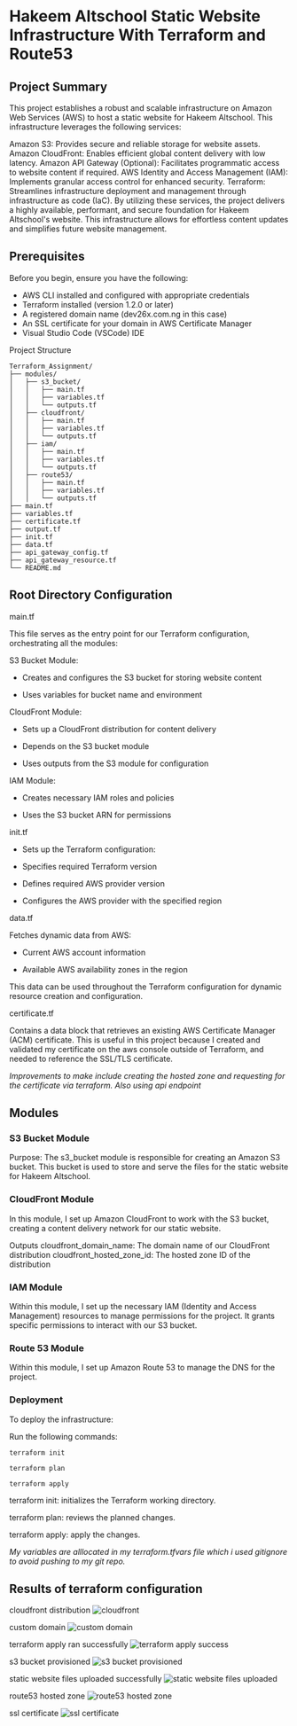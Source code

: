 # Hakeem Altschool Static Website Infrastructure With Terraform and Route53

## Project Summary
This project establishes a robust and scalable infrastructure on Amazon Web Services (AWS) to host a static website for Hakeem Altschool. This infrastructure leverages the following services:

Amazon S3: Provides secure and reliable storage for website assets.
Amazon CloudFront: Enables efficient global content delivery with low latency.
Amazon API Gateway (Optional): Facilitates programmatic access to website content if required.
AWS Identity and Access Management (IAM): Implements granular access control for enhanced security.
Terraform: Streamlines infrastructure deployment and management through infrastructure as code (IaC).
By utilizing these services, the project delivers a highly available, performant, and secure foundation for Hakeem Altschool's website. This infrastructure allows for effortless content updates and simplifies future website management.

## Prerequisites
Before you begin, ensure you have the following:
- AWS CLI installed and configured with appropriate credentials
- Terraform installed (version 1.2.0 or later)
- A registered domain name (dev26x.com.ng in this case)
- An SSL certificate for your domain in AWS Certificate Manager
- Visual Studio Code (VSCode) IDE

Project Structure

```
Terraform_Assignment/
├── modules/
│   ├── s3_bucket/
│   │   ├── main.tf
│   │   ├── variables.tf
│   │   └── outputs.tf
│   ├── cloudfront/
│   │   ├── main.tf
│   │   ├── variables.tf
│   │   └── outputs.tf
│   ├── iam/
│   │   ├── main.tf
│   │   ├── variables.tf
│   │   └── outputs.tf
│   ├── route53/
│   │   ├── main.tf
│   │   ├── variables.tf
│   │   └── outputs.tf
├── main.tf
├── variables.tf
├── certificate.tf
├── output.tf
├── init.tf
├── data.tf
├── api_gateway_config.tf
├── api_gateway_resource.tf
└── README.md
```


## Root Directory Configuration

main.tf

This file serves as the entry point for our Terraform configuration, orchestrating all the modules:

S3 Bucket Module:

- Creates and configures the S3 bucket for storing website content

- Uses variables for bucket name and environment

CloudFront Module:

- Sets up a CloudFront distribution for content delivery

- Depends on the S3 bucket module

- Uses outputs from the S3 module for configuration

IAM Module:

- Creates necessary IAM roles and policies

- Uses the S3 bucket ARN for permissions

init.tf

- Sets up the Terraform configuration:

- Specifies required Terraform version

- Defines required AWS provider version

- Configures the AWS provider with the specified region


data.tf

Fetches dynamic data from AWS:

- Current AWS account information

- Available AWS availability zones in the region

This data can be used throughout the Terraform configuration for dynamic resource creation and configuration.

certificate.tf 

Contains a data block that retrieves an existing AWS Certificate Manager (ACM) certificate. This is useful in this project because I created and validated my certificate on the aws console outside of Terraform, and needed to reference the SSL/TLS certificate.

*Improvements to make include creating the hosted zone and requesting for the certificate via terraform. Also using api endpoint*

## Modules

### S3 Bucket Module

Purpose:
The s3_bucket module is responsible for creating an Amazon S3 bucket. This bucket is used to store and serve the files for the static website for Hakeem Altschool.

### CloudFront Module
In this module, I set up Amazon CloudFront to work with the S3 bucket, creating a content delivery network for our static website. 

Outputs
cloudfront_domain_name: The domain name of our CloudFront distribution
cloudfront_hosted_zone_id: The hosted zone ID of the distribution

### IAM Module
Within this module, I set up the necessary IAM (Identity and Access Management) resources to manage permissions for the project. It grants specific permissions to interact with our S3 bucket.

### Route 53 Module
Within this module, I set up Amazon Route 53 to manage the DNS for the project. 


### Deployment

To deploy the infrastructure:

Run the following commands: 

```
terraform init

terraform plan

terraform apply
```

terraform init: initializes the Terraform working directory.

terraform plan: reviews the planned changes.

terraform apply: apply the changes.

*My variables are alllocated in my terraform.tfvars file which i used gitignore to avoid pushing to my git repo.*

## Results of terraform configuration

cloudfront distribution
![cloudfront](<../images/Screenshot 2024-06-28 at 19.55.10.png>)


custom domain
![custom domain](<../images/Screenshot 2024-06-28 at 18.58.18.png>)


terraform apply ran successfully
![terraform apply success](<../images/Screenshot 2024-06-28 at 19.49.49.png>)


s3 bucket provisioned
![s3 bucket provisioned](<../images/Screenshot 2024-06-28 at 19.51.51.png>)


static website files uploaded successfully
![static website files uploaded ](<../images/Screenshot 2024-06-28 at 19.51.59.png>)


route53 hosted zone
![route53 hosted zone](<../images/Screenshot 2024-06-28 at 19.52.32.png>)


ssl certificate
![ssl certificate](<../images/Screenshot 2024-06-28 at 19.53.01.png>)

